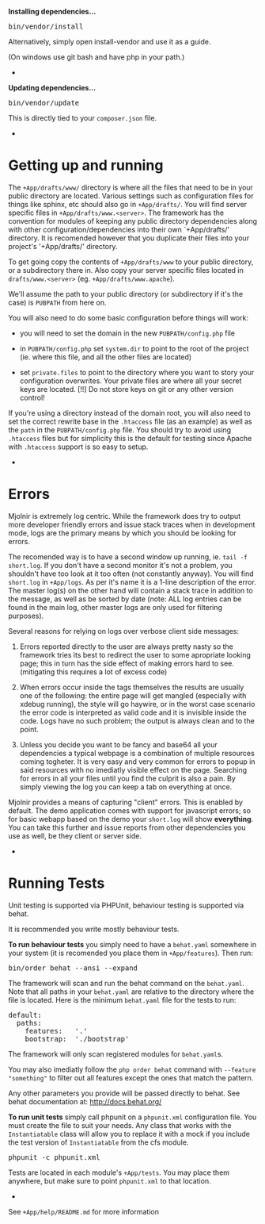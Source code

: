 <b>Installing dependencies...</b>

<pre>
bin/vendor/install
</pre>

Alternatively, simply open install-vendor and use it as a guide.

(On windows use git bash and have php in your path.)

-

<b>Updating dependencies...</b>

<pre>
bin/vendor/update
</pre>

This is directly tied to your `composer.json` file.

-

Getting up and running
======================

The `+App/drafts/www/` directory is where all the files that need to be
in your public directory are located. Various settings such as configuration
files for things like sphinx, etc should also go in `+App/drafts/`. You will 
find server specific files in `+App/drafts/www.<server>`. The framework has
the convention for modules of keeping any public directory dependencies
along with other configuration/dependencies into their own `+App/drafts/'
directory. It is recomended however that you duplicate their files into
your project's '+App/drafts/' directory.

To get going copy the contents of `+App/drafts/www` to your public directory, 
or a subdirectory there in. Also copy your server specific files located in
`drafts/www.<server>` (eg. `+App/drafts/www.apache`).

We'll assume the path to your public directory (or subdirectory if it's the
case) is `PUBPATH` from here on.

You will also need to do some basic configuration before things will work:

 * you will need to set the domain in the new `PUBPATH/config.php` file 

 * in `PUBPATH/config.php` set `system.dir` to point to the root of the 
 project (ie. where this file, and all the other files are located)

 * set `private.files` to point to the directory where you want to story your
 configuration overwrites. Your private files are where all your secret keys
 are located. [!!] Do not store keys on git or any other version control!

If you're using a directory instead of the domain root, you will also need to
set the correct rewrite base in the `.htaccess` file (as an example) as well 
as the `path` in the `PUBPATH/config.php` file. You should try to avoid using 
`.htaccess` files but for simplicity this is the default for testing since 
Apache with `.htaccess` support is so easy to setup.

-

Errors
======

Mjolnir is extremely log centric. While the framework does try to output more 
developer friendly errors and issue stack traces when in development mode, logs 
are the primary means by which you should be looking for errors.

The recomended way is to have a second window up running, ie. 
`tail -f short.log`. If you don't have a second monitor it's not a problem, you
shouldn't have too look at it too often (not constantly anyway). You will find 
`short.log` in `+App/logs`. As per it's name it is a 1-line description of the 
error. The master log(s) on the other hand will contain a stack trace in 
addition to the message, as well as be sorted by date (note: ALL log entries 
can be found in the main log, other master logs are only used for filtering 
purposes).

Several reasons for relying on logs over verbose client side messages:

1. Errors reported directly to the user are always pretty nasty so the 
framework tries its best to redirect the user to some apropriate looking 
page; this in turn has the side effect of making errors hard to see. (mitigating
this requires a lot of excess code)

2. When errors occur inside the tags themselves the results are usually 
one of the following: the entire page will get mangled (especially with 
xdebug running), the style will go haywire, or in the worst case scenario 
the error code is interpreted as valid code and it is invisible inside the 
code. Logs have no such problem; the output is always clean and to the point.

3. Unless you decide you want to be fancy and base64 all your dependencies 
a typical webpage is a combination of multiple resources coming togheter. It
is very easy and very common for errors to popup in said resources with no 
imediatly visible effect on the page. Searching for errors in all your files
until you find the culprit is also a pain. By simply viewing the log you can
keep a tab on everything at once.

Mjolnir provides a means of capturing "client" errors. This is enabled by
default. The demo application comes with support for javascript errors; so for 
basic webapp based on the demo your `short.log` will show <b>everything</b>. You
can take this further and issue reports from other dependencies you use as well, 
be they client or server side.

-

Running Tests
=============

Unit testing is supported via PHPUnit, behaviour testing is supported via behat.

It is recommended you write mostly behaviour tests.

<b>To run behaviour tests</b> you simply need to have a `behat.yaml` somewhere
in your system (it is recomended you place them in `+App/features`). Then run:

<pre>
bin/order behat --ansi --expand
</pre>

The framework will scan and run the behat command on the `behat.yaml`. Note that
all paths in your `behat.yaml` are relative to the directory where the file is
located. Here is the minimum `behat.yaml` file for the tests to run:

<pre>
default:
  paths:
    features:   '.'
    bootstrap:  './bootstrap'
</pre>

The framework will only scan registered modules for `behat.yaml`s.

You may also imediatly follow the `php order behat` command with
`--feature "something"` to filter out all features except the ones that match
the pattern.

Any other parameters you provide will be passed directly to behat. See behat
documentation at: http://docs.behat.org/

<b>To run unit tests</b> simply call phpunit on a `phpunit.xml` configuration
file. You must create the file to suit your needs. Any class that works with
the `Instantiatable` class will allow you to replace it with a mock if you
include the test version of `Instantiatable` from the cfs module.

<pre>
phpunit -c phpunit.xml
</pre>

Tests are located in each module's <code>+App/tests</code>. You may place them
anywhere, but make sure to point `phpunit.xml` to that location.

-

See `+App/help/README.md` for more information